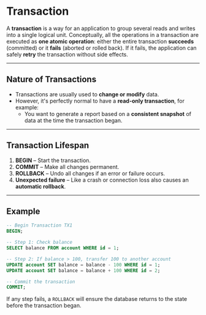 
# Transaction

A **transaction** is a way for an application to group several reads and writes into a single logical unit. Conceptually, all the operations in a transaction are executed as **one atomic operation**: either the entire transaction **succeeds** (committed) or it **fails** (aborted or rolled back). If it fails, the application can safely **retry** the transaction without side effects.

---

## Nature of Transactions

- Transactions are usually used to **change or modify** data.
- However, it's perfectly normal to have a **read-only transaction**, for example:
  - You want to generate a report based on a **consistent snapshot** of data at the time the transaction began.

---

## Transaction Lifespan

1. **BEGIN** – Start the transaction.
2. **COMMIT** – Make all changes permanent.
3. **ROLLBACK** – Undo all changes if an error or failure occurs.
4. **Unexpected failure** – Like a crash or connection loss also causes an **automatic rollback**.

---

## Example

```sql
-- Begin Transaction TX1
BEGIN;

-- Step 1: Check balance
SELECT balance FROM account WHERE id = 1;

-- Step 2: If balance > 100, transfer 100 to another account
UPDATE account SET balance = balance - 100 WHERE id = 1;
UPDATE account SET balance = balance + 100 WHERE id = 2;

-- Commit the transaction
COMMIT;
```

If any step fails, a `ROLLBACK` will ensure the database returns to the state before the transaction began.